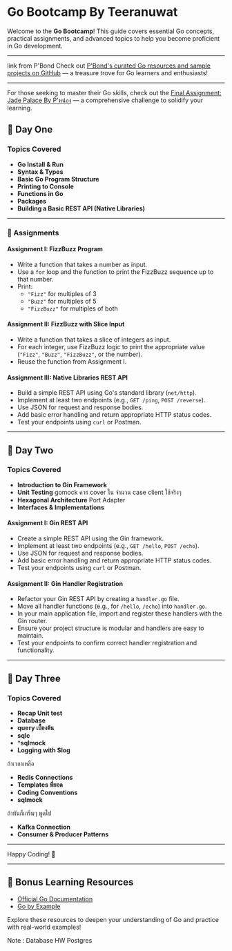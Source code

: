 # Go Bootcamp By Teeranuwat

Welcome to the **Go Bootcamp**! This guide covers essential Go concepts, practical assignments, and advanced topics to help you become proficient in Go development.

---

link from P'Bond
Check out [P'Bond's curated Go resources and sample projects on GitHub](https://github.com/codebangkok/golang?tab=readme-ov-file) — a treasure trove for Go learners and enthusiasts!

---

For those seeking to master their Go skills, check out the [Final Assignment: Jade Palace By P'หน่อง](https://github.com/AnuchitO/softcraft-valley/blob/main/Jade-Palace.md#learning-objectives) — a comprehensive challenge to solidify your learning.

## 📅 Day One

### Topics Covered

- **Go Install & Run**
- **Syntax & Types**
- **Basic Go Program Structure**
- **Printing to Console**
- **Functions in Go**
- **Packages**
- **Building a Basic REST API (Native Libraries)**

---

### 📝 Assignments

#### Assignment I: FizzBuzz Program

- Write a function that takes a number as input.
- Use a `for` loop and the function to print the FizzBuzz sequence up to that number.
- Print:
    - `"Fizz"` for multiples of 3
    - `"Buzz"` for multiples of 5
    - `"FizzBuzz"` for multiples of both

#### Assignment II: FizzBuzz with Slice Input

- Write a function that takes a slice of integers as input.
- For each integer, use FizzBuzz logic to print the appropriate value (`"Fizz"`, `"Buzz"`, `"FizzBuzz"`, or the number).
- Reuse the function from Assignment I.

#### Assignment III: Native Libraries REST API

- Build a simple REST API using Go's standard library (`net/http`).
- Implement at least two endpoints (e.g., `GET /ping`, `POST /reverse`).
- Use JSON for request and response bodies.
- Add basic error handling and return appropriate HTTP status codes.
- Test your endpoints using `curl` or Postman.

--- 

## 📅 Day Two

### Topics Covered
- **Introduction to Gin Framework**
- **Unit Testing** gomock ควร cover ใน จำนวน case client ใช้จริงๆ 
- **Hexagonal Architecture** Port Adapter
- **Interfaces & Implementations**

#### Assignment I: Gin REST API

- Create a simple REST API using the Gin framework.
- Implement at least two endpoints (e.g., `GET /hello`, `POST /echo`).
- Use JSON for request and response bodies.
- Add basic error handling and return appropriate HTTP status codes.
- Test your endpoints using `curl` or Postman.

#### Assignment II: Gin Handler Registration

- Refactor your Gin REST API by creating a `handler.go` file.
- Move all handler functions (e.g., for `/hello`, `/echo`) into `handler.go`.
- In your main application file, import and register these handlers with the Gin router.
- Ensure your project structure is modular and handlers are easy to maintain.
- Test your endpoints to confirm correct handler registration and functionality.

---

## 📅 Day Three

### Topics Covered

- **Recap Unit test**
- **Database**
- **query เบื้องต้น**
- **sqlc**
- ***sqlmock**
- **Logging with Slog**

ถ้าเวลาเหลือ
- **Redis Connections**
- **Templates พี่ยอด**
- **Coding Conventions**
- **sqlmock**


ถ้าทันก็เกริ่นๆ พูดไป

- **Kafka Connection**
- **Consumer & Producer Patterns**

---

Happy Coding! 🚀

---

## 🎁 Bonus Learning Resources

- [Official Go Documentation](https://go.dev/)
- [Go by Example](https://gobyexample.com/)

Explore these resources to deepen your understanding of Go and practice with real-world examples!


Note : Database HW Postgres
